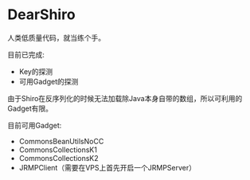 # DearShiro

人类低质量代码，就当练个手。

目前已完成:
- Key的探测
- 可用Gadget的探测

由于Shiro在反序列化的时候无法加载除Java本身自带的数组，所以可利用的Gadget有限。

目前可用Gadget:
- CommonsBeanUtilsNoCC
- CommonsCollectionsK1
- CommonsCollectionsK2
- JRMPClient（需要在VPS上首先开启一个JRMPServer）
